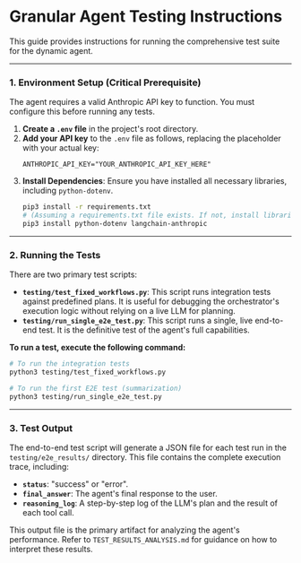 # Granular Agent Testing Instructions

This guide provides instructions for running the comprehensive test suite for the dynamic agent.

---

### **1. Environment Setup (Critical Prerequisite)**

The agent requires a valid Anthropic API key to function. You must configure this before running any tests.

1.  **Create a `.env` file** in the project's root directory.
2.  **Add your API key** to the `.env` file as follows, replacing the placeholder with your actual key:
    ```
    ANTHROPIC_API_KEY="YOUR_ANTHROPIC_API_KEY_HERE"
    ```
3.  **Install Dependencies**: Ensure you have installed all necessary libraries, including `python-dotenv`.
    ```bash
    pip3 install -r requirements.txt 
    # (Assuming a requirements.txt file exists. If not, install libraries individually.)
    pip3 install python-dotenv langchain-anthropic
    ```

---

### **2. Running the Tests**

There are two primary test scripts:

*   **`testing/test_fixed_workflows.py`**: This script runs integration tests against predefined plans. It is useful for debugging the orchestrator's execution logic without relying on a live LLM for planning.
*   **`testing/run_single_e2e_test.py`**: This script runs a single, live end-to-end test. It is the definitive test of the agent's full capabilities.

**To run a test, execute the following command:**

```bash
# To run the integration tests
python3 testing/test_fixed_workflows.py

# To run the first E2E test (summarization)
python3 testing/run_single_e2e_test.py
```

---

### **3. Test Output**

The end-to-end test script will generate a JSON file for each test run in the `testing/e2e_results/` directory. This file contains the complete execution trace, including:

*   **`status`**: "success" or "error".
*   **`final_answer`**: The agent's final response to the user.
*   **`reasoning_log`**: A step-by-step log of the LLM's plan and the result of each tool call.

This output file is the primary artifact for analyzing the agent's performance. Refer to `TEST_RESULTS_ANALYSIS.md` for guidance on how to interpret these results.
